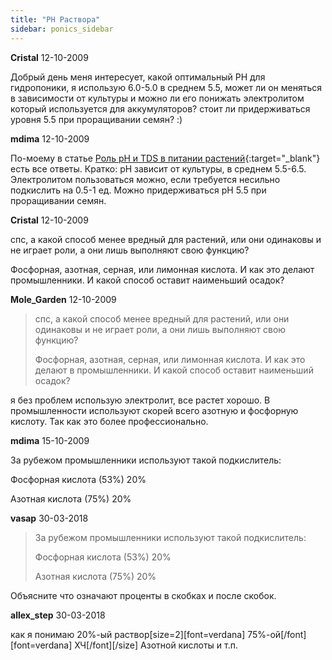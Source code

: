```yaml
---
title: "PH Раствора"
sidebar: ponics_sidebar
---
```


**Cristal** 12-10-2009

Добрый день меня интересует, какой оптимальный PH для гидропоники, я использую 6.0-5.0 в среднем 5.5, может ли он меняться в зависимости от культуры и можно ли его понижать электролитом который используется для аккумуляторов? стоит ли придерживаться уровня 5.5 при проращивании семян? :)


**mdima** 12-10-2009

По-моему в статье [Роль pH и TDS в питании растений](http://www.ponics.ru/2009/03/ph_tds/){:target="_blank"} есть все ответы. Кратко: pH зависит от культуры, в среднем 5.5-6.5. Электролитом пользоваться можно, если требуется несильно подкислить на 0.5-1 ед. Можно придерживаться pH 5.5 при проращивании семян.


**Cristal** 12-10-2009

спс, а какой способ менее вредный для растений, или они одинаковы и не играет роли, а они лишь выполняют свою функцию?

Фосфорная, азотная, серная, или лимонная кислота. И как это делают промышленники. И какой способ оставит наименьший осадок?


**Mole_Garden** 12-10-2009

> спс, а какой способ менее вредный для растений, или они одинаковы и не играет роли, а они лишь выполняют свою функцию?
> 
> Фосфорная, азотная, серная, или лимонная кислота. И как это делают в промышленники. И какой способ оставит наименьший осадок?

я без проблем использую электролит, все растет хорошо. В промышленности используют скорей всего азотную и фосфорную кислоту. Так как это более профессионально. 


**mdima** 15-10-2009

За рубежом промышленники используют такой подкислитель:

Фосфорная кислота (53%) 20% 

Азотная кислота (75%) 20%


**vasap** 30-03-2018

> За рубежом промышленники используют такой подкислитель:
> 
> Фосфорная кислота (53%) 20% 
> 
> Азотная кислота (75%) 20%

Объясните что означают проценты в скобках и после скобок.


**allex_step** 30-03-2018

как я понимаю 20%-ый раствор[size=2][font=verdana] 75%-ой[/font][font=verdana] ХЧ[/font][/size] Азотной кислоты и т.п.


